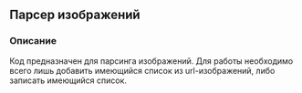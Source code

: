 ## Парсер изображений ##
### Описание ###
Код предназначен для парсинга изображений. Для работы необходимо всего лишь добавить имеющийся список из url-изображений, либо записать имеющийся список.